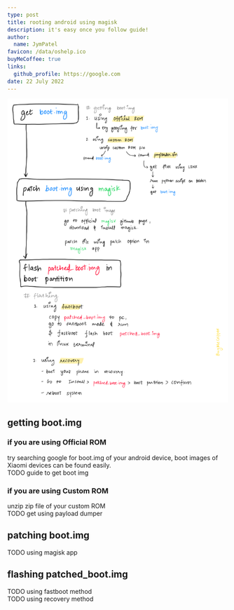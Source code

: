 ```yaml
---
type: post
title: rooting android using magisk
description: it's easy once you follow guide!
author:
  name: JymPatel
favicon: /data/oshelp.ico
buyMeCoffee: true
links:
  github_profile: https://google.com
date: 22 July 2022
---
```


![Quick View](./quickView.png)  

## getting boot.img  

### if you are using Official ROM  
try searching google for boot.img of your android device, boot images of Xiaomi devices can be found easily.  
TODO guide to get boot img  

### if you are using Custom ROM  
unzip zip file of your custom ROM  
TODO get using payload dumper  

## patching boot.img  
TODO using magisk app

## flashing patched_boot.img  
TODO using fastboot method  
TODO using recovery method